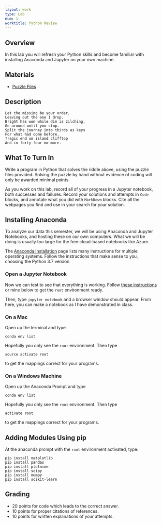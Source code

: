 ```yaml
---
layout: work
type: Lab
num: 1
worktitle: Python Review
---
```


## Overview

In this lab you will refresh your Python skills and become familiar
with installing Anaconda and Jupyter on your own machine.

## Materials

* [Puzzle Files](../assets/data/puzzle.zip)

## Description

    Let the missing be your order,
    Leaving out the one I drop.
    Bright has won while dim is zilching,
    Go around until you stop.
    Split the journey into thirds as keys
    For what had come before.
    Tragic end on island clifftop
    And in forty-four no more.

## What To Turn In

Write a program in Python that solves the riddle above, using the puzzle files provided.
Solving the puzzle by hand without evidence of coding will only be awarded minimal points.

As you work on this lab, record all of your progress in a Jupyter notebook, both
successes and failures. Record your solutions and
attempts in `Code` blocks, and annotate what you did with `MarkDown` blocks.
Cite all the webpages you find and use in your search for your solution.

## Installing Anaconda

To analyze our data this semester, we will be using Anaconda and
Jupyter Notebooks, and hosting these on our own computers. What we will be
doing is usually too large for the free cloud-based notebooks like
Azure.

The [Anaconda Installation](https://docs.anaconda.com/anaconda/install/)
page lists many instructions for multiple operating systems. Follow the
instructions that make sense to you, choosing the Python 3.7 version.

### Open a Jupyter Notebook

Now we can test to see that everything is working. Follow
[these instructions](https://docs.anaconda.com/anaconda/install/verify-install/)
or mine below to get the `root` environment ready.

Then, type `jupyter notebook` and a browser window should appear.
From here, you can make a notebook as I have demonstrated in class.

### On a Mac

Open up the terminal and type

    conda env list

Hopefully you only see the `root` environment. Then type

    source activate root

to get the mappings correct for your programs.

### On a Windows Machine

Open up the Anaconda Prompt and type

    conda env list

Hopefully you only see the `root` environment. Then type

    activate root

to get the mappings correct for your programs.

## Adding Modules Using pip

At the anaconda prompt with the `root` environment activated, type:

    pip install matplotlib
    pip install pandas
    pip install plotnine
    pip install scipy
    pip install numpy
    pip install scikit-learn

## Grading

* 20 points for code which leads to the correct answer.
* 10 points for proper citations of references.
* 10 points for written explanations of your attempts.

